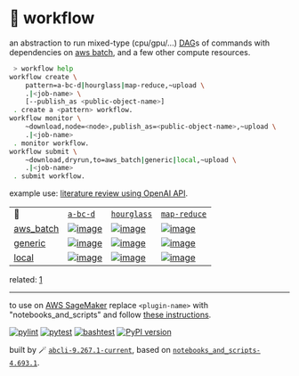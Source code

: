 # 📜 workflow

an abstraction to run mixed-type (cpu/gpu/...) [DAG](https://networkx.org/documentation/stable/reference/classes/digraph.html)s of commands with dependencies on [aws batch](https://aws.amazon.com/batch/), and a few other compute resources.

```bash
 > workflow help
workflow create \
	pattern=a-bc-d|hourglass|map-reduce,~upload \
	.|<job-name> \
	[--publish_as <public-object-name>]
 . create a <pattern> workflow.
workflow monitor \
	~download,node=<node>,publish_as=<public-object-name>,~upload \
	.|<job-name>
 . monitor workflow.
workflow submit \
	~download,dryrun,to=aws_batch|generic|local,~upload \
	.|<job-name>
 . submit workflow.
```

example use: [literature review using OpenAI API](https://github.com/kamangir/openai-commands/tree/main/openai_commands/literature_review).

|   |   |   |   |
| --- | --- | --- | --- |
| 📜 | [`a-bc-d`](./patterns/a-bc-d.dot) | [`hourglass`](./patterns/hourglass.dot) | [`map-reduce`](./patterns/map-reduce.dot) |
| [aws_batch](./runners/aws_batch.py) | [![image](https://kamangir-public.s3.ca-central-1.amazonaws.com/aws_batch-a-bc-d/workflow.gif?raw=true&random=fdTIGgkUKmEV9bQs)](https://kamangir-public.s3.ca-central-1.amazonaws.com/aws_batch-a-bc-d/workflow.gif?raw=true&random=fdTIGgkUKmEV9bQs) | [![image](https://kamangir-public.s3.ca-central-1.amazonaws.com/aws_batch-hourglass/workflow.gif?raw=true&random=uBleEc5AjgqTIDZ7)](https://kamangir-public.s3.ca-central-1.amazonaws.com/aws_batch-hourglass/workflow.gif?raw=true&random=uBleEc5AjgqTIDZ7) | [![image](https://kamangir-public.s3.ca-central-1.amazonaws.com/aws_batch-map-reduce/workflow.gif?raw=true&random=Wxz3N1PIP0JoiuAD)](https://kamangir-public.s3.ca-central-1.amazonaws.com/aws_batch-map-reduce/workflow.gif?raw=true&random=Wxz3N1PIP0JoiuAD) |
| [generic](./runners/generic.py) | [![image](https://kamangir-public.s3.ca-central-1.amazonaws.com/generic-a-bc-d/workflow.gif?raw=true&random=cZ1ejM6Qeeea8FP5)](https://kamangir-public.s3.ca-central-1.amazonaws.com/generic-a-bc-d/workflow.gif?raw=true&random=cZ1ejM6Qeeea8FP5) | [![image](https://kamangir-public.s3.ca-central-1.amazonaws.com/generic-hourglass/workflow.gif?raw=true&random=9ga1XKZrPpzx8nS6)](https://kamangir-public.s3.ca-central-1.amazonaws.com/generic-hourglass/workflow.gif?raw=true&random=9ga1XKZrPpzx8nS6) | [![image](https://kamangir-public.s3.ca-central-1.amazonaws.com/generic-map-reduce/workflow.gif?raw=true&random=DfIfWRXKn9rt3CDo)](https://kamangir-public.s3.ca-central-1.amazonaws.com/generic-map-reduce/workflow.gif?raw=true&random=DfIfWRXKn9rt3CDo) |
| [local](./runners/local.py) | [![image](https://kamangir-public.s3.ca-central-1.amazonaws.com/local-a-bc-d/workflow.gif?raw=true&random=QwMKGuCl7i9cLGKm)](https://kamangir-public.s3.ca-central-1.amazonaws.com/local-a-bc-d/workflow.gif?raw=true&random=QwMKGuCl7i9cLGKm) | [![image](https://kamangir-public.s3.ca-central-1.amazonaws.com/local-hourglass/workflow.gif?raw=true&random=qiIQQPsAdR1ojsPY)](https://kamangir-public.s3.ca-central-1.amazonaws.com/local-hourglass/workflow.gif?raw=true&random=qiIQQPsAdR1ojsPY) | [![image](https://kamangir-public.s3.ca-central-1.amazonaws.com/local-map-reduce/workflow.gif?raw=true&random=mq5v4SYgtxpSuN2O)](https://kamangir-public.s3.ca-central-1.amazonaws.com/local-map-reduce/workflow.gif?raw=true&random=mq5v4SYgtxpSuN2O) |

related: [1](https://arash-kamangir.medium.com/%EF%B8%8F-openai-experiments-54-e49117dc69ef)

---

to use on [AWS SageMaker](https://aws.amazon.com/sagemaker/) replace `<plugin-name>` with "notebooks_and_scripts" and follow [these instructions](https://github.com/kamangir/notebooks-and-scripts/blob/main/SageMaker.md).

[![pylint](https://github.com/kamangir/notebooks-and-scripts/actions/workflows/pylint.yml/badge.svg)](https://github.com/kamangir/notebooks-and-scripts/actions/workflows/pylint.yml) [![pytest](https://github.com/kamangir/notebooks-and-scripts/actions/workflows/pytest.yml/badge.svg)](https://github.com/kamangir/notebooks-and-scripts/actions/workflows/pytest.yml) [![bashtest](https://github.com/kamangir/notebooks-and-scripts/actions/workflows/bashtest.yml/badge.svg)](https://github.com/kamangir/notebooks-and-scripts/actions/workflows/bashtest.yml) [![PyPI version](https://img.shields.io/pypi/v/notebooks-and-scripts.svg)](https://pypi.org/project/notebooks-and-scripts/)

built by 🪄 [`abcli-9.267.1-current`](https://github.com/kamangir/awesome-bash-cli), based on [`notebooks_and_scripts-4.693.1`](https://github.com/kamangir/notebooks-and-scripts).
